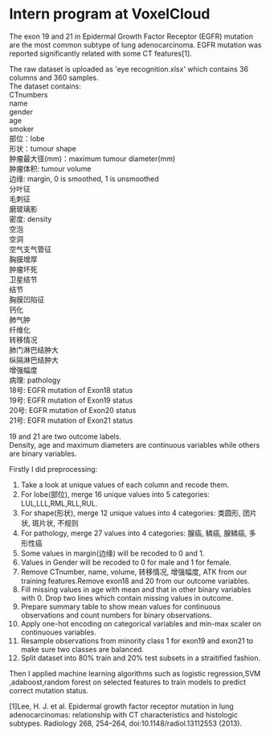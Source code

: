 # Intern program at VoxelCloud 
The exon 19 and 21 in Epidermal Growth Factor Receptor (EGFR) mutation are the most common subtype of lung adenocarcinoma.
EGFR mutation was reported significantly related with some CT features[1].

The raw dataset is uploaded as 'eye recognition.xlsx' which contains 36 columns and 360 samples.<br>
The dataset contains:<br>
CTnumbers <br>
name <br>
gender <br>
age <br>
smoker <br>
部位：lobe <br>
形状：tumour shape <br>
肿瘤最大径(mm)：maximum tumour diameter(mm)<br>
肿瘤体积: tumour volume<br>
边缘: margin, 0 is smoothed, 1 is unsmoothed <br>
分叶征 <br>
毛刺征 <br>
磨玻璃影 <br>
密度: density <br>
空泡 <br>
空洞 <br>
空气支气管征 <br>
胸膜增厚 <br>
肿瘤坏死 <br>
卫星结节 <br>
结节 <br>
胸膜凹陷征 <br>
钙化 <br>
肺气肿 <br>
纤维化 <br>
转移情况 <br>
肺门淋巴结肿大 <br>
纵隔淋巴结肿大 <br>
增强幅度 <br>
病理: pathology <br>
18号: EGFR mutation of Exon18 status <br>
19号: EGFR mutation of Exon19 status <br>
20号: EGFR mutation of Exon20 status <br>
21号: EGFR mutation of Exon21 status <br>

19 and 21 are two outcome labels. <br>
Density, age and maximum diameters are continuous variables while others are binary variables. <br>

Firstly I did preprocessing: <br>
1. Take a look at unique values of each column and recode them.
2. For lobe(部位), merge 16 unique values into 5 categories: LUL,LLL,RML,RLL,RUL.
3. For shape(形状), merge 12 unique values into 4 categories: 类圆形, 团片状, 斑片状, 不规则
4. For pathology, merge 27 values into 4 categories: 腺癌, 鳞癌, 腺鳞癌, 多形性癌
5. Some values in margin(边缘) will be recoded to 0 and 1.
6. Values in Gender will be recoded to 0 for male and 1 for female.
7. Remove CTnumber, name, volume, 转移情况, 增强幅度, ATK from our training features.Remove exon18 and 20 from our outcome variables.
8. Fill missing values in age with mean and that in other binary variables with 0. Drop two lines which contain missing values in outcome.
9. Prepare summary table to show mean values for continuous observations and count numbers for binary observations.
10. Apply one-hot encoding on categorical variables and min-max scaler on continuoues variables.
11. Resample observations from minority class 1 for exon19 and exon21 to make sure two classes are balanced.
12. Split dataset into 80% train and 20% test subsets in a straitified fashion.


Then I applied machine learning algorithms such as logistic regression,SVM ,adaboost,random forest on  selected features to train models to predict correct mutation status.<br>





[1]Lee, H. J. et al. Epidermal growth factor receptor mutation in lung adenocarcinomas: relationship with CT characteristics and histologic subtypes. Radiology 268, 254–264, doi:10.1148/radiol.13112553 (2013).
